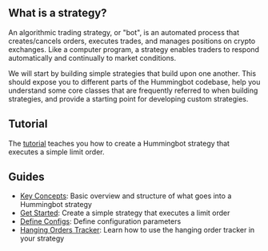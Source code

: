 ## What is a strategy?

An algorithmic trading strategy, or "bot", is an automated process that creates/cancels orders, executes trades, and manages positions on crypto exchanges. Like a computer program, a strategy enables traders to respond automatically and continually to market conditions.

We will start by building simple strategies that build upon one another. This should expose you to different parts of the Hummingbot codebase, help you understand some core classes that are frequently referred to when building strategies, and provide a starting point for developing custom strategies. 

## Tutorial

The [tutorial](./tutorial) teaches you how to create a Hummingbot strategy that executes a simple limit order.

## Guides

* [Key Concepts](./key-concepts): Basic overview and structure of what goes into a Hummingbot strategy
* [Get Started](tutorial.md): Create a simple strategy that executes a limit order
* [Define Configs](./config): Define configuration parameters
* [Hanging Orders Tracker](../../strategy-configs/hanging-orders.md): Learn how to use the hanging order tracker in your strategy

<!-- 
* [Display Status](./status): Customize what is displayed when the user runs the `status` command
* [Access Order Book Data](./order-book): Access real-time order book data from the strategy 
-->
